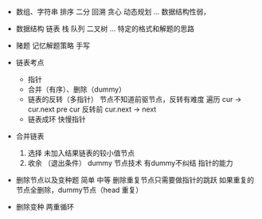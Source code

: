 - 数组、字符串
    排序 二分 回溯 贪心 动态规划 ...
    数据结构性弱，
- 数据结构 
    链表 栈 队列 二叉树 ... 特定的格式和解题的思路
- 赌题 记忆解题策略 手写

- 链表考点
    - 指针
    - 合并（有序）、删除（dummy）
    - 链表的反转（多指针）
        节点不知道前驱节点，反转有难度
        遍历 cur -> cur.next pre cur
        反转前 cur.next -> next
    - 链表成环 快慢指针

- 合并链表
    1. 选择 
        未加入结果链表的较小值节点
    2. 收余 （退出条件）
    dummy 节点技术 有dummy不纠结
    指针的能力

- 删除节点以及变种题 简单 中等
    删除重复节点只需要做指针的跳跃
    如果重复的节点全删除，dummy节点（head 重复）

- 删除变种
    两重循环